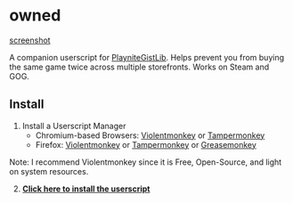 # owned

[screenshot](/screenshot.png)

A companion userscript for [PlayniteGistLib](https://github.com/kevinfiol/PlayniteGistLib). Helps prevent you from buying the same game twice across multiple storefronts. Works on Steam and GOG.

## Install

1. Install a Userscript Manager
    * Chromium-based Browsers: [Violentmonkey](https://chrome.google.com/webstore/detail/violentmonkey/jinjaccalgkegednnccohejagnlnfdag) or [Tampermonkey](https://chrome.google.com/webstore/detail/tampermonkey/dhdgffkkebhmkfjojejmpbldmpobfkfo)
    * Firefox: [Violentmonkey](https://addons.mozilla.org/en-US/firefox/addon/violentmonkey/) or [Tampermonkey](https://addons.mozilla.org/en-US/firefox/addon/tampermonkey/) or [Greasemonkey](https://addons.mozilla.org/en-US/firefox/addon/greasemonkey/)

Note: I recommend Violentmonkey since it is Free, Open-Source, and light on system resources.

2. **[Click here to install the userscript](/owned.user.js)**